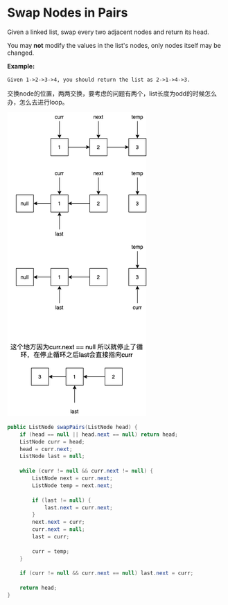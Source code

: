 
# Swap Nodes in Pairs

Given a linked list, swap every two adjacent nodes and return its head.

You may **not** modify the values in the list's nodes, only nodes itself may be changed.

 

**Example:**

```
Given 1->2->3->4, you should return the list as 2->1->4->3.
```

交换node的位置，两两交换，要考虑的问题有两个，list长度为odd的时候怎么办，怎么去进行loop。

![](./12.png)

```java
public ListNode swapPairs(ListNode head) {
    if (head == null || head.next == null) return head;
    ListNode curr = head;
    head = curr.next;
    ListNode last = null;

    while (curr != null && curr.next != null) {
        ListNode next = curr.next;
        ListNode temp = next.next;

        if (last != null) {
            last.next = curr.next;
        }
        next.next = curr;
        curr.next = null;
        last = curr;

        curr = temp;
    }

    if (curr != null && curr.next == null) last.next = curr;

    return head;
}
```
